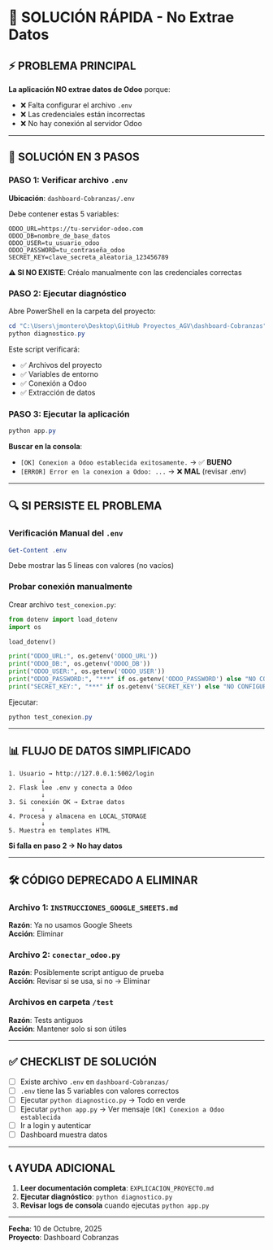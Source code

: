 # 🚀 SOLUCIÓN RÁPIDA - No Extrae Datos

## ⚡ PROBLEMA PRINCIPAL

**La aplicación NO extrae datos de Odoo** porque:
- ❌ Falta configurar el archivo `.env`
- ❌ Las credenciales están incorrectas
- ❌ No hay conexión al servidor Odoo

---

## 🔧 SOLUCIÓN EN 3 PASOS

### PASO 1: Verificar archivo `.env`

**Ubicación**: `dashboard-Cobranzas/.env`

Debe contener estas 5 variables:

```env
ODOO_URL=https://tu-servidor-odoo.com
ODOO_DB=nombre_de_base_datos
ODOO_USER=tu_usuario_odoo
ODOO_PASSWORD=tu_contraseña_odoo
SECRET_KEY=clave_secreta_aleatoria_123456789
```

**⚠️ SI NO EXISTE**: Créalo manualmente con las credenciales correctas

### PASO 2: Ejecutar diagnóstico

Abre PowerShell en la carpeta del proyecto:

```powershell
cd "C:\Users\jmontero\Desktop\GitHub Proyectos_AGV\dashboard-Cobranzas"
python diagnostico.py
```

Este script verificará:
- ✅ Archivos del proyecto
- ✅ Variables de entorno
- ✅ Conexión a Odoo
- ✅ Extracción de datos

### PASO 3: Ejecutar la aplicación

```powershell
python app.py
```

**Buscar en la consola**:
- `[OK] Conexion a Odoo establecida exitosamente.` → ✅ **BUENO**
- `[ERROR] Error en la conexion a Odoo: ...` → ❌ **MAL** (revisar .env)

---

## 🔍 SI PERSISTE EL PROBLEMA

### Verificación Manual del `.env`

```powershell
Get-Content .env
```

Debe mostrar las 5 líneas con valores (no vacíos)

### Probar conexión manualmente

Crear archivo `test_conexion.py`:

```python
from dotenv import load_dotenv
import os

load_dotenv()

print("ODOO_URL:", os.getenv('ODOO_URL'))
print("ODOO_DB:", os.getenv('ODOO_DB'))
print("ODOO_USER:", os.getenv('ODOO_USER'))
print("ODOO_PASSWORD:", "***" if os.getenv('ODOO_PASSWORD') else "NO CONFIGURADA")
print("SECRET_KEY:", "***" if os.getenv('SECRET_KEY') else "NO CONFIGURADA")
```

Ejecutar:
```powershell
python test_conexion.py
```

---

## 📊 FLUJO DE DATOS SIMPLIFICADO

```
1. Usuario → http://127.0.0.1:5002/login
         ↓
2. Flask lee .env y conecta a Odoo
         ↓
3. Si conexión OK → Extrae datos
         ↓
4. Procesa y almacena en LOCAL_STORAGE
         ↓
5. Muestra en templates HTML
```

**Si falla en paso 2 → No hay datos**

---

## 🛠️ CÓDIGO DEPRECADO A ELIMINAR

### Archivo 1: `INSTRUCCIONES_GOOGLE_SHEETS.md`
**Razón**: Ya no usamos Google Sheets  
**Acción**: Eliminar

### Archivo 2: `conectar_odoo.py`
**Razón**: Posiblemente script antiguo de prueba  
**Acción**: Revisar si se usa, si no → Eliminar

### Archivos en carpeta `/test`
**Razón**: Tests antiguos  
**Acción**: Mantener solo si son útiles

---

## ✅ CHECKLIST DE SOLUCIÓN

- [ ] Existe archivo `.env` en `dashboard-Cobranzas/`
- [ ] `.env` tiene las 5 variables con valores correctos
- [ ] Ejecutar `python diagnostico.py` → Todo en verde
- [ ] Ejecutar `python app.py` → Ver mensaje `[OK] Conexion a Odoo establecida`
- [ ] Ir a login y autenticar
- [ ] Dashboard muestra datos

---

## 📞 AYUDA ADICIONAL

1. **Leer documentación completa**: `EXPLICACION_PROYECTO.md`
2. **Ejecutar diagnóstico**: `python diagnostico.py`
3. **Revisar logs de consola** cuando ejecutas `python app.py`

---

**Fecha**: 10 de Octubre, 2025  
**Proyecto**: Dashboard Cobranzas

